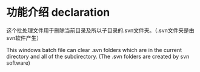 功能介绍 declaration
==================

这个批处理文件用于删除当前目录及所以子目录的.svn文件夹。（.svn文件夹是由svn软件产生）

This windows batch file can clear .svn folders which are in the current directory and all of the subdirectory. (The .svn folders are created by svn software)
